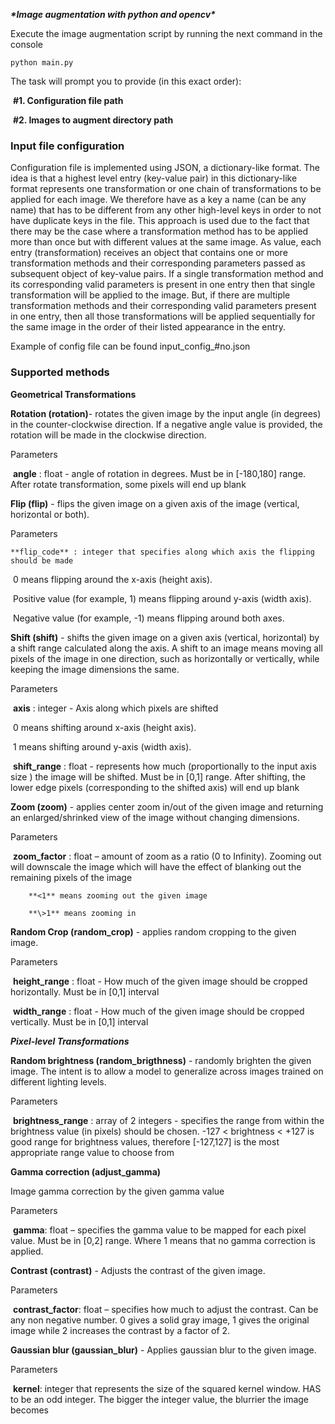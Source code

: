 ***\*Image augmentation with python and opencv\****

Execute the image augmentation script by running the next command in the console

```
python main.py
```

The task will prompt you to provide (in this exact order): 

​	**#1. Configuration file path**

​	**#2. Images to augment directory path**



<h3>Input file configuration</h3>



Configuration file is implemented using JSON, a dictionary-like format. The idea is that a highest level entry (key-value pair) in this dictionary-like format represents one transformation or one chain of transformations to be applied for each image. We therefore have as a key a name (can be any name) that has to be different from any other high-level keys in order to not have duplicate keys in the file. This approach is used due to the fact that there may be the case where a transformation method has to be applied more than once but with different values at the same image. As value, each entry (transformation) receives an object that contains one or more transformation methods and their corresponding parameters passed as subsequent object of key-value pairs. If a single transformation method and its corresponding valid parameters is present in one entry then that single transformation will be applied to the image. But, if there are multiple transformation methods and their corresponding valid parameters present in one entry, then all those transformations will be applied sequentially for the same image in the order of their listed appearance in the entry. 



Example of config file can be found input_config_#no.json 



<h3>Supported methods</h3>

**Geometrical Transformations**



**Rotation (rotation)**- rotates the given image by the input angle (in degrees) in the counter-clockwise direction. If a negative angle value is provided, the rotation will be made in the clockwise direction.

Parameters

​        **angle** : float - angle of rotation in degrees. Must be in [-180,180] range. After rotate transformation, some pixels will end up blank



**Flip (flip)** - flips the given image on a given axis of the image (vertical, horizontal or both).

Parameters

 	**flip_code** : integer that specifies along which axis the flipping should be made

​          0 means flipping around the x-axis (height axis). 

​          Positive value (for example, 1) means flipping around y-axis (width axis). 

​          Negative value (for example, -1) means flipping around both axes.



**Shift (shift)** - shifts the given image on a given axis (vertical, horizontal) by a shift range calculated along the axis. A shift to an image means moving all pixels of the image in one direction, such as horizontally or vertically, while keeping the image dimensions the same.

Parameters

​	**axis** : integer - Axis along which pixels are shifted

​          0 means shifting around x-axis (height axis).

​          1 means shifting around y-axis (width axis).

​	**shift_range** : float - represents how much (proportionally to the input axis size ) the image will be shifted.  Must be in [0,1] range. After shifting, the 		lower edge pixels (corresponding to the shifted axis) will end up blank



**Zoom (zoom)** - applies center zoom in/out of the given image and returning an enlarged/shrinked view of the image without changing dimensions.

Parameters

​	**zoom_factor** : float – amount of zoom as a ratio (0 to Infinity). Zooming out will downscale the image which will have the effect of blanking out the 			remaining pixels of the image

   		**<1** means zooming out the given image

  		**\>1** means zooming in





**Random Crop (random_crop)** - applies random cropping to the given image.

Parameters

​	**height_range** : float - How much of the given image should be cropped horizontally. Must be in [0,1] interval

​	**width_range** : float - How much of the given image should be cropped vertically. Must be in [0,1] interval

   

***Pixel-level Transformations***



**Random brightness (random_brigthness)** - randomly brighten the given image. The intent is to allow a model to generalize across images trained on different lighting levels.

Parameters

​	**brightness_range** : array of 2 integers - specifies the range from within the brightness value (in pixels) should be chosen. -127 < brightness < +127  is 			good range for brightness values, therefore [-127,127] is the most appropriate range value to choose from



**Gamma correction (adjust_gamma)**

Image gamma correction by the given gamma value

Parameters

​	**gamma**: float – specifies the gamma value to be mapped for each pixel value. Must be in [0,2] range. Where 1 means that no gamma correction is 			applied. 



**Contrast (contrast)** - Adjusts the contrast of the given image.

Parameters

​	**contrast_factor**: float – specifies how much to adjust the contrast. Can be any non negative number. 0 gives a solid gray image, 1 gives the original 			image while 2 increases the contrast by a factor of 2.



**Gaussian blur (gaussian_blur)** - Applies gaussian blur to the given image.

Parameters

​	**kernel**: integer that represents the size of the squared kernel window. HAS to be an odd integer. The bigger the integer value, the blurrier the image 			becomes
